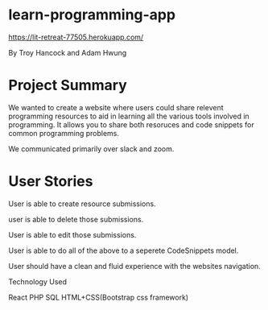 # learn-programming-app

https://lit-retreat-77505.herokuapp.com/

By Troy Hancock and Adam Hwung

# Project Summary
We wanted to create a website where users could share relevent programming resources to aid in learning all the various tools involved in programming. It allows you to share both resoruces and code snippets for common programming problems.

We communicated primarily over slack and zoom.


# User Stories
User is able to create resource submissions.

user is able to delete those submissions.

User is able to edit those submissions.

User is able to do all of the above to a seperete CodeSnippets model.

User should have a clean and fluid experience with the websites navigation.

Technology Used

React
PHP
SQL
HTML+CSS(Bootstrap css framework)


